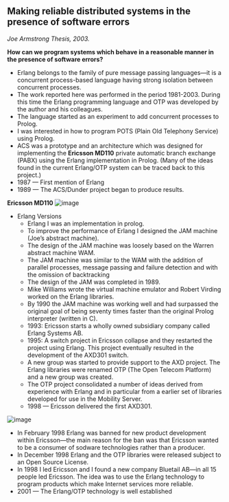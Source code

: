 ## Making reliable distributed systems in the presence of software errors

*Joe Armstrong Thesis, 2003.*

**How can we program systems which behave in a reasonable manner in the presence of software errors?**

- Erlang belongs to the family of pure message passing languages—it is a concurrent process-based language having strong isolation between concurrent processes. 
- The work reported here was performed in the period 1981-2003. During this time the Erlang programming language and OTP was developed by the author and his colleagues.
- The language started as an experiment to add concurrent processes to Prolog.
- I was interested in how to program POTS (Plain Old Telephony Service) using Prolog.
- ACS was a prototype and an architecture which was designed for implementing the **Ericsson MD110** private automatic branch exchange (PABX) using the Erlang implementation in Prolog. (Many of the ideas found in the current Erlang/OTP system can be traced back to this project.)
- 1987 — First mention of Erlang
- 1989 — The ACS/Dunder project began to produce results. 

**Ericsson MD110**
![image](https://user-images.githubusercontent.com/17634377/211988182-e155491c-5e89-4134-8681-a528e285e9a6.png)

- Erlang Versions
  - Erlang I was an implementation in prolog.
  - To improve the performance of Erlang I designed the JAM machine (Joe’s abstract machine).
  - The design of the JAM machine was loosely based on the Warren abstract machine WAM.
  - The JAM machine was similar to the WAM with the addition of parallel processes, message passing and failure detection and with the omission of backtracking
  - The design of the JAM was completed in 1989.
  -  Mike Williams wrote the virtual machine emulator and Robert Virding worked on the Erlang libraries.
  -  By 1990 the JAM machine was working well and had surpassed the original goal of being seventy times faster than the original Prolog interpreter (written in C).
  -  1993: Ericsson starts a wholly owned subsidiary company called Erlang Systems AB.
  -  1995: A switch project in Ericsson collapse and they restarted the project using Erlang. This project eventually resulted in the development of the AXD301 switch.
  -  A new group was started to provide support to the AXD project. The Erlang libraries were renamed OTP (The Open Telecom Platform) and a new group was created.
  -  The OTP project consolidated a number of ideas derived from experience with Erlang and in particular from a earlier set of libraries developed for use in the Mobility Server.
  -  1998 — Ericsson delivered the first AXD301.

![image](https://user-images.githubusercontent.com/17634377/211989172-2b2afb73-b855-472f-bdab-d26d8cd160da.png)

- In February 1998 Erlang was banned for new product development within Ericsson—the main reason for the ban was that Ericsson wanted to be a consumer of sodware technologies rather than a producer.
- In December 1998 Erlang and the OTP libraries were released subject to an Open Source License.
- In 1998 I led Ericsson and I found a new company Bluetail AB—in all 15 people led Ericsson. The idea was to use the Erlang technology to program products which make Internet services more reliable.
- 2001 — The Erlang/OTP technology is well established
  
